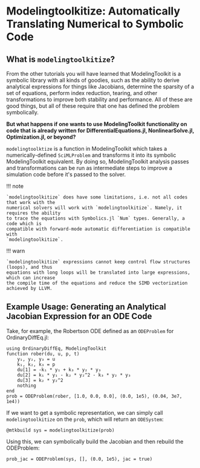 # Modelingtoolkitize: Automatically Translating Numerical to Symbolic Code

## What is `modelingtoolkitize`?

From the other tutorials you will have learned that ModelingToolkit is a symbolic library
with all kinds of goodies, such as the ability to derive analytical expressions for things
like Jacobians, determine the sparsity of a set of equations, perform index reduction,
tearing, and other transformations to improve both stability and performance. All of these
are good things, but all of these require that one has defined the problem symbolically.

**But what happens if one wants to use ModelingToolkit functionality on code that is already
written for DifferentialEquations.jl, NonlinearSolve.jl, Optimization.jl, or beyond?**

`modelingtoolktize` is a function in ModelingToolkit which takes a numerically-defined
`SciMLProblem` and transforms it into its symbolic ModelingToolkit equivalent. By doing
so, ModelingToolkit analysis passes and transformations can be run as intermediate steps
to improve a simulation code before it's passed to the solver.

!!! note
    
    `modelingtoolkitize` does have some limitations, i.e. not all codes that work with the
    numerical solvers will work with `modelingtoolkitize`. Namely, it requires the ability
    to trace the equations with Symbolics.jl `Num` types. Generally, a code which is
    compatible with forward-mode automatic differentiation is compatible with
    `modelingtoolkitize`.

!!! warn
    
    `modelingtoolkitize` expressions cannot keep control flow structures (loops), and thus
    equations with long loops will be translated into large expressions, which can increase
    the compile time of the equations and reduce the SIMD vectorization achieved by LLVM.

## Example Usage: Generating an Analytical Jacobian Expression for an ODE Code

Take, for example, the Robertson ODE
defined as an `ODEProblem` for OrdinaryDiffEq.jl:

```@example mtkize
using OrdinaryDiffEq, ModelingToolkit
function rober(du, u, p, t)
    y₁, y₂, y₃ = u
    k₁, k₂, k₃ = p
    du[1] = -k₁ * y₁ + k₃ * y₂ * y₃
    du[2] = k₁ * y₁ - k₂ * y₂^2 - k₃ * y₂ * y₃
    du[3] = k₂ * y₂^2
    nothing
end
prob = ODEProblem(rober, [1.0, 0.0, 0.0], (0.0, 1e5), (0.04, 3e7, 1e4))
```

If we want to get a symbolic representation, we can simply call `modelingtoolkitize`
on the `prob`, which will return an `ODESystem`:

```@example mtkize
@mtkbuild sys = modelingtoolkitize(prob)
```

Using this, we can symbolically build the Jacobian and then rebuild the ODEProblem:

```@example mtkize
prob_jac = ODEProblem(sys, [], (0.0, 1e5), jac = true)
```
